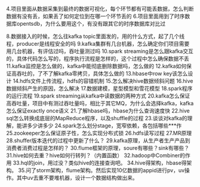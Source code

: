 4.项目里面从数据采集到最终的数据可视化，每个环节都有可能丢数据，怎么判断数据有没有丢，如果丢了如何定位到在哪一个环节丢的
6.项目里面用到了时序数据库opentsdb，为什么要用这个，有没有跟其它的时序数据库对比过 

8.数据接入的时候，怎么往kafka topic里面发的，用的什么方式，起了几个线程，producer是线程安全的吗 
9.kafka集群有几台机器，怎么确定你们项目需要用几台机器，有评估过吗，吞吐量测过吗 
10.spark streaming是怎么跟kafka交互的，具体代码怎么写的，程序执行流程是怎样的，这个过程中怎么确保数据不丢
11.kafka监控是怎么做的，kafka中能彻底删除数据吗，怎么做的
12.kafka如何保证高吞吐的，了不了解kafka零拷贝，具体怎么做的 
13.hbase中row key该怎么设计 
14.hdfs文件上传流程，hdfs的容错机制 
15.怎么解决hive数据倾斜问题 
16.hive数据倾斜产生的原因，怎么解决 
17.数据建模，星型模型和雪花模型 
18.spark程序的运行流程 
19.spark streaming从kafka中读数据的两种方式 
20.kafka怎么保证高吞吐量，项目中有测过吞吐量吗，相比于其它MQ，为什么会选择kafka，kafka怎么保证exactly once语义 
21.了解hbase吗，hbase为什么查询速度快 
22.hive sql怎么转换成底层的MapReduce程序，以及shuffle的过程 
23.谈谈对kafka的理解，能讲多少讲多少 
24.spark怎么划分stage，宽窄依赖，各包括哪些***作 
25.zookeeper怎么保证原子性，怎么实现分布式锁 
26.hdfs读写过程
27.MR原理
28.shuffer版本迭代的过程中更新了什么？ 
29.kafka原理，从生产者生产产品到消费者消费过程是怎样的？ 
30.flume框架的原理，soure有哪些？sink有哪些？ 
31.hive如何去重？hive如何行转列？（内置函数） 
32.hadoop中Combiner的作用 
33.hql的join，用过没？类似hive的连接查询吧。 
34.hive得架构，hbase得架构。
35.问了storm架构，flume架构。然后实现10亿数据的appid进行pv，uv操作。其中uv去重不要堆机器，设计一个数据结构做出来。 